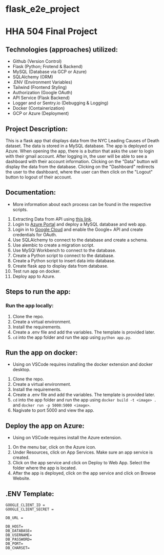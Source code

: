 # flask_e2e_project
# HHA 504 Final Project

## Technologies (approaches) utilized:  
- Github (Version Control)
- Flask (Python; Frotend & Backend)
- MySQL (Database via GCP or Azure)
- SQLAlchemy (ORM)
- .ENV (Environment Variables)
- Tailwind (Frontend Styling)
- Authorization (Google OAuth)
- API Service (Flask Backend)
- Logger and or Sentry.io (Debugging & Logging)
- Docker (Containerization)
- GCP or Azure (Deployment) 

## Project Description:
This is a flask app that displays data from the NYC Leading Causes of Death dataset. The data is stored in a MySQL database. The app is deployed on Azure. When opening the app, there is a button that asks the user to login with their gmail account. After logging in, the user will be able to see a dashboard with their account information. Clicking on the "Data" button will display the data from the database. Clicking on the "Dashboard" redirects the user to the dashboard, where the user can then click on the "Logout" button to logout of their account.

## Documentation:
+ More information about each process can be found in the respective scripts.
1. Extracting Data from API using [this link](https://data.cityofnewyork.us/Health/New-York-City-Leading-Causes-of-Death/jb7j-dtam/explore/query/.SELECT%0A%20%20%60year%60%2C%0A%20%20%60leading_cause%60%2C%0A%20%20%60sex%60%2C%0A%20%20%60race_ethnicity%60%2C%0A%20%20%60deaths%60%2C%0A%20%20%60death_rate%60%2C%0A%20%20%60age_adjusted_death_rate%60%0AORDER%20BY%20%60year%60%20DESC%20NULL%20FIRST/page/filter).
2. Login to [Azure Portal](https://portal.azure.com/#home) and deploy a MySQL database and web app.
3. Login in to [Google Cloud](https://console.cloud.google.com/) and enable the Google+ API and create credentials for OAuth.
4. Use SQLAlchemy to connect to the database and create a schema.
5. Use alembic to create a migration script.
6. Use MySQl Workbench to connect to the database.
7. Create a Python script to connect to the database.
8. Create a Python script to insert data into database.
9. Create flask app to display data from database.
10. Test run app on docker.
11. Deploy app to Azure.

## Steps to run the app:
### Run the app locally:
1. Clone the repo.
2. Create a virtual environment.
3. Install the requirements.
4. Create a .env file and add the variables. The template is provided later.
5. `cd` into the app folder and run the app using `python app.py`.
## Run the app on docker:
+ Using on VSCode requires installing the docker extension and docker desktop.
1. Clone the repo.
2. Create a virtual environment.
3. Install the requirements.
4. Create a .env file and add the variables. The template is provided later.
5. `cd` into the app folder and run the app using `docker build -t <image> .` and `docker run -p 5000:5000 <image>`.
6. Nagivate to port 5000 and view the app.
## Deploy the app on Azure:
* Using on VSCode requires install the Azure extension.
1. On the menu bar, click on the Azure icon.
2. Under Resources, click on App Services. Make sure an app service is created.
3. Click on the app service and click on Deploy to Web App. Select the folder where the app is located.
4. After the app is deployed, click on the app service and click on Browse Website.

## .ENV Template:
```
GOOGLE_CLIENT_ID = 
GOOGLE_CLIENT_SECRET = 

DB_URL = 

DB_HOST=
DB_DATABASE=
DB_USERNAME=
DB_PASSWORD=
DB_PORT=
DB_CHARSET=
```

